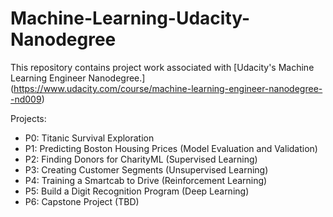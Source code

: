 # Machine-Learning-Udacity-Nanodegree

This repository contains project work associated with [Udacity's Machine Learning Engineer Nanodegree.] (https://www.udacity.com/course/machine-learning-engineer-nanodegree--nd009)

Projects:

* P0: Titanic Survival Exploration
* P1: Predicting Boston Housing Prices (Model Evaluation and Validation)
* P2: Finding Donors for CharityML (Supervised Learning)
* P3: Creating Customer Segments (Unsupervised Learning)
* P4: Training a Smartcab to Drive (Reinforcement Learning)
* P5: Build a Digit Recognition Program (Deep Learning)
* P6: Capstone Project (TBD)
